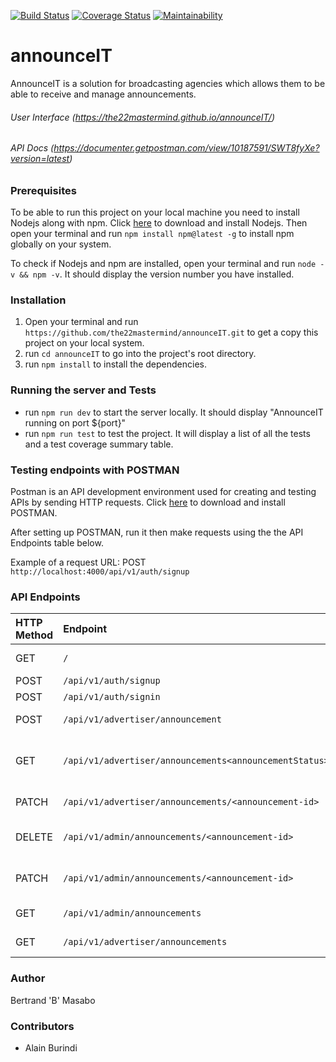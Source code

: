 [![Build Status](https://travis-ci.com/the22mastermind/announceIT.svg?branch=ft-user-signup-endpoint-170816210)](https://travis-ci.com/the22mastermind/announceIT)    [![Coverage Status](https://coveralls.io/repos/github/the22mastermind/announceIT/badge.svg?branch=ft-user-signup-endpoint-170816210)](https://coveralls.io/github/the22mastermind/announceIT?branch=ft-user-signup-endpoint-170816210)    [![Maintainability](https://api.codeclimate.com/v1/badges/9ec457ea535343b7424b/maintainability)](https://codeclimate.com/github/the22mastermind/announceIT/maintainability)


# announceIT

AnnounceIT is a solution for broadcasting agencies which allows them to be able to receive and manage announcements.


###### User Interface (https://the22mastermind.github.io/announceIT/)
###### API Docs (https://documenter.getpostman.com/view/10187591/SWT8fyXe?version=latest)


### Prerequisites
To be able to run this project on your local machine you need to install Nodejs along with npm.
Click [here](https://nodejs.org/en/download/) to download and install Nodejs.
Then open your terminal and run `npm install npm@latest -g` to install npm globally on your system.

To check if Nodejs and npm are installed, open your terminal and run `node -v && npm -v`.
It should display the version number you have installed. 

### Installation
1. Open your terminal and run `https://github.com/the22mastermind/announceIT.git` to get a copy this project on your local system.
2. run `cd announceIT` to go into the project's root directory.
3. run `npm install` to install the dependencies.

### Running the server and Tests
* run `npm run dev` to start the server locally. It should display "AnnounceIT running on port ${port}"
* run `npm run test` to test the project. It will display a list of all the tests and a test coverage summary table.

### Testing endpoints with POSTMAN
Postman is an API development environment used for creating and testing APIs by sending HTTP requests.
Click [here](https://www.getpostman.com/downloads/) to download and install POSTMAN.

After setting up POSTMAN, run it then make requests using the the API Endpoints table below.

Example of a request URL: POST `http://localhost:4000/api/v1/auth/signup`

### API Endpoints
| HTTP Method | Endpoint                                               | Description                             |
| :--------   | :------------------------------------------------------| :---------------------------------------|
| GET         | `/`                                                    | Welcome message                         |
| POST        | `/api/v1/auth/signup`                                  | User sign up                            |
| POST        | `/api/v1/auth/signin`                                  | User sign in                            |
| POST        | `/api/v1/advertiser/announcement`                      | Create an announcement                  |
| GET         | `/api/v1/advertiser/announcements<announcementStatus>` | Fetch announcement of a specific status |
| PATCH       | `/api/v1/advertiser/announcements/<announcement-id>`   | Update an announcement                  |
| DELETE      | `/api/v1/admin/announcements/<announcement-id> `       | Delete a specific announcement          |
| PATCH       | `/api/v1/admin/announcements/<announcement-id>`        | Update status of an announcement        |
| GET         | `/api/v1/admin/announcements`                          | Fetch all users announcements           |
| GET         | `/api/v1/advertiser/announcements`                     | Fetch all announcements                 |

### Author
Bertrand 'B' Masabo

### Contributors
* Alain Burindi

